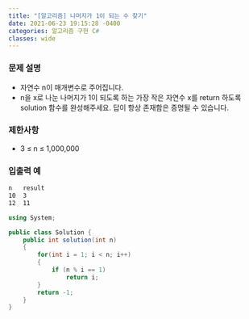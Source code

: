 ```yaml
---
title: "[알고리즘] 나머지가 1이 되는 수 찾기"
date: 2021-06-23 19:15:28 -0400
categories: 알고리즘 구현 C#
classes: wide
---
```



### 문제 설명

- 자연수 n이 매개변수로 주어집니다.
- n을 x로 나눈 나머지가 1이 되도록 하는 가장 작은 자연수 x를 return 하도록 solution 함수를 완성해주세요. 답이 항상 존재함은 증명될 수 있습니다.

### 제한사항

- 3 ≤ n ≤ 1,000,000


### 입출력 예

```sh
n	result
10	3
12	11
```


```csharp
using System;

public class Solution {
    public int solution(int n)
    {
        for(int i = 1; i < n; i++)
        {
            if (n % i == 1)
                return i;
        }
        return -1;
    }
}
```